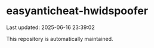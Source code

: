 # easyanticheat-hwidspoofer

Last updated: 2025-06-16 23:39:02

This repository is automatically maintained.
